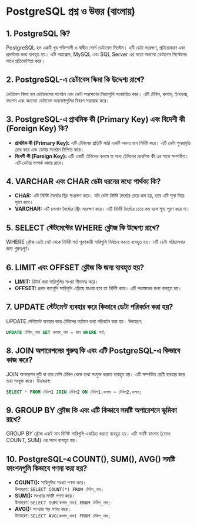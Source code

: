 # PostgreSQL প্রশ্ন ও উত্তর (বাংলায়)

## 1. PostgreSQL কি?
PostgreSQL হল একটি খুব শক্তিশালী ও স্বাধীন সোর্স ডেটাবেস সিস্টেম। এটি ডেটা সংরক্ষণ, প্রক্রিয়াকরণ এবং প্রদর্শনের জন্য ব্যবহৃত হয়। এটি অ্যাক্সেস, MySQL এবং SQL Server এর মতো অন্যান্য ডেটাবেস সিস্টেমের সাথে প্রতিযোগিতা করে।

## 2. PostgreSQL-এ ডেটাবেস স্কিমা কি উদ্দেশ্য রাখে?
ডেটাবেস স্কিমা হল ডেটাবেসের সংগঠন এবং ডেটা সংরক্ষণের নিয়মগুলি সংজ্ঞায়িত করে। এটি টেবিল, কলাম, ইনডেক্স, ফাংশন এবং অন্যান্য ডেটাবেস অবজেক্টগুলির বিবরণ সরবরাহ করে।

## 3. PostgreSQL-এ প্রাথমিক কী (Primary Key) এবং বিদেশী কী (Foreign Key) কি?
- **প্রাথমিক কী (Primary Key):** এটি টেবিলের প্রতিটি সারি একটি অনন্য মান নির্দিষ্ট করে। এটি ডেটা পুনরাবৃত্তি রোধ করে এবং ডেটার সংগঠন নিশ্চিত করে।
- **বিদেশী কী (Foreign Key):** এটি একটি টেবিলের কলাম যা অন্য টেবিলের প্রাথমিক কী এর সাথে সম্পর্কিত। এটি ডেটার সম্পর্ক বজায় রাখে।

## 4. VARCHAR এবং CHAR ডেটা ধরনের মধ্যে পার্থক্য কি?
- **CHAR:** এটি নির্দিষ্ট দৈর্ঘ্যের স্ট্রিং সংরক্ষণ করে। যদি ডেটা নির্দিষ্ট দৈর্ঘ্যের চেয়ে কম হয়, তবে এটি শূন্য দিয়ে পূরণ করে।
- **VARCHAR:** এটি চলমান দৈর্ঘ্যের স্ট্রিং সংরক্ষণ করে। এটি নির্দিষ্ট দৈর্ঘ্যের চেয়ে কম হলে শূন্য পূরণ করে না।

## 5. SELECT স্টেটমেন্টের WHERE ক্লৌজ কি উদ্দেশ্য রাখে?
WHERE ক্লৌজ ডেটা সেট থেকে নির্দিষ্ট শর্ত পূরণকারী সারিগুলি নির্বাচন করতে ব্যবহৃত হয়। এটি ডেটা পরিচালনার জন্য গুরুত্বপূর্ণ।

## 6. LIMIT এবং OFFSET ক্লৌজ কি জন্য ব্যবহৃত হয়?
- **LIMIT:** রিটার্ন করা সারিগুলির সংখ্যা সীমাবদ্ধ করে।
- **OFFSET:** প্রথম কতগুলি সারিগুলি এড়িয়ে যাওয়া হবে তা নির্দিষ্ট করে। এটি পত্রাঙ্কনের জন্য ব্যবহৃত হয়।

## 7. UPDATE স্টেটমেন্ট ব্যবহার করে কিভাবে ডেটা পরিবর্তন করা হয়?
UPDATE স্টেটমেন্ট ব্যবহার করে টেবিলের বর্তমান তথ্য পরিবর্তন করা হয়। উদাহরণ:  
```sql
UPDATE টেবিল_নাম SET কলাম_নাম = মান WHERE শর্ত;
```

## 8. JOIN অপারেশনের গুরুত্ব কি এবং এটি PostgreSQL-এ কিভাবে কাজ করে?
JOIN অপারেশন দুটি বা তার বেশি টেবিল থেকে তথ্য সংযুক্ত করতে ব্যবহৃত হয়। এটি সম্পর্কিত শ্রেণী ব্যবহার করে তথ্য সংযুক্ত করে। উদাহরণ:  
```sql
SELECT * FROM টেবিল1 JOIN টেবিল2 ON টেবিল1.কলাম = টেবিল2.কলাম;
```

## 9. GROUP BY ক্লৌজ কি এবং এটি কিভাবে সমষ্টি অপারেশনে ভূমিকা রাখে?
GROUP BY ক্লৌজ একই মান বিশিষ্ট সারিগুলি একত্রিত করতে ব্যবহৃত হয়। এটি সমষ্টি ফাংশন (যেমন COUNT, SUM) এর সাথে ব্যবহৃত হয়।

## 10. PostgreSQL-এ COUNT(), SUM(), AVG() সমষ্টি ফাংশনগুলি কিভাবে গণনা করা হয়?
- **COUNT():** সারিগুলির সংখ্যা গণনা করে।  
  উদাহরণ: `SELECT COUNT(*) FROM টেবিল_নাম;`
- **SUM():** সংখ্যার সমষ্টি গণনা করে।  
  উদাহরণ: `SELECT SUM(কলাম_নাম) FROM টেবিল_নাম;`
- **AVG():** সংখ্যার গড় গণনা করে।  
  উদাহরণ: `SELECT AVG(কলাম_নাম) FROM টেবিল_নাম;`